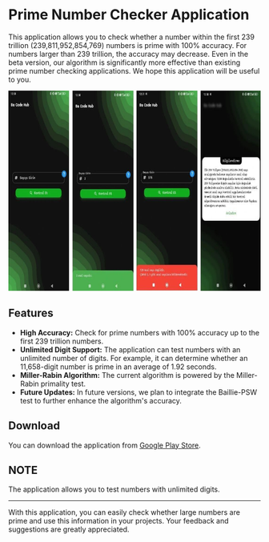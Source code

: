 # Prime Number Checker Application

This application allows you to check whether a number within the first 239 trillion (239,811,952,854,769) numbers is prime with 100% accuracy. For numbers larger than 239 trillion, the accuracy may decrease. Even in the beta version, our algorithm is significantly more effective than existing prime number checking applications. We hope this application will be useful to you.

<p align="center">
  <img src="./Screenshots/image1.jpeg" alt="Website To App" height="400"/>
</p>

## Features

- **High Accuracy:** Check for prime numbers with 100% accuracy up to the first 239 trillion numbers.
- **Unlimited Digit Support:** The application can test numbers with an unlimited number of digits. For example, it can determine whether an 11,658-digit number is prime in an average of 1.92 seconds.
- **Miller-Rabin Algorithm:** The current algorithm is powered by the Miller-Rabin primality test.
- **Future Updates:** In future versions, we plan to integrate the Baillie-PSW test to further enhance the algorithm's accuracy.

## Download

You can download the application from [Google Play Store](https://play.google.com/store/apps/details?id=com.AsalSayiKontrol.BaCode).

## NOTE

The application allows you to test numbers with unlimited digits.

---

With this application, you can easily check whether large numbers are prime and use this information in your projects. Your feedback and suggestions are greatly appreciated.

